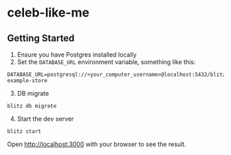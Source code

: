 # celeb-like-me

## Getting Started

1. Ensure you have Postgres installed locally
2. Set the `DATABASE_URL` environment variable, something like this:

```
DATABASE_URL=postgresql://<your_computer_username>@localhost:5432/blitz-example-store
```

3. DB migrate

```
blitz db migrate
```

4. Start the dev server

```
blitz start
```

Open [http://localhost:3000](http://localhost:3000) with your browser to see the result.
